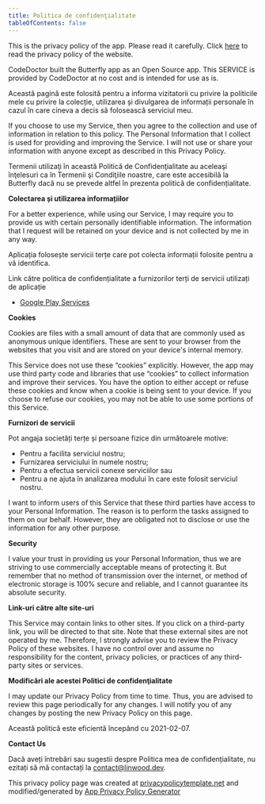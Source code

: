 ```yaml
---
title: Politica de confidenţialitate
tableOfContents: false
---
```


This is the privacy policy of the app. Please read it carefully.
Click [here](https://go.linwood.dev/privacypolicy) to read the privacy policy of the website.

CodeDoctor built the Butterfly app as an Open Source app. This SERVICE is provided by CodeDoctor at no cost and is intended for use as is.

Această pagină este folosită pentru a informa vizitatorii cu privire la politicile mele cu privire la colecție, utilizarea și divulgarea de informații personale în cazul în care cineva a decis să folosească serviciul meu.

If you choose to use my Service, then you agree to the collection and use of information in relation to this policy. The Personal Information that I collect is used for providing and improving the
Service. I will not use or share your information with anyone except as described in this Privacy Policy.

Termenii utilizaţi în această Politică de Confidenţialitate au aceleaşi înţelesuri ca în Termenii şi Condiţiile noastre, care este accesibilă la Butterfly dacă nu se prevede altfel în prezenta politică de confidențialitate.

**Colectarea și utilizarea informațiilor**

For a better experience, while using our Service, I may require you to provide us with certain personally identifiable information. The information that I request will be retained on your device and
is not collected by me in any way.

Aplicația folosește servicii terțe care pot colecta informații folosite pentru a vă identifica.

Link către politica de confidențialitate a furnizorilor terți de servicii utilizați de aplicație

- [Google Play Services](https://www.google.com/policies/privacy/)

**Cookies**

Cookies are files with a small amount of data that are commonly used as anonymous unique identifiers. These are sent to your browser from the websites that you visit and are stored on your device's
internal memory.

This Service does not use these “cookies” explicitly. However, the app may use third party code and libraries that use “cookies” to collect information and improve their services. You have the option
to either accept or refuse these cookies and know when a cookie is being sent to your device. If you choose to refuse our cookies, you may not be able to use some portions of this Service.

**Furnizori de servicii**

Pot angaja societăți terțe și persoane fizice din următoarele motive:

- Pentru a facilita serviciul nostru;
- Furnizarea serviciului în numele nostru;
- Pentru a efectua servicii conexe serviciilor sau
- Pentru a ne ajuta în analizarea modului în care este folosit serviciul nostru.

I want to inform users of this Service that these third parties have access to your Personal Information. The reason is to perform the tasks assigned to them on our behalf. However, they are obligated
not to disclose or use the information for any other purpose.

**Security**

I value your trust in providing us your Personal Information, thus we are striving to use commercially acceptable means of protecting it. But remember that no method of transmission over the internet,
or method of electronic storage is 100% secure and reliable, and I cannot guarantee its absolute security.

**Link-uri către alte site-uri**

This Service may contain links to other sites. If you click on a third-party link, you will be directed to that site. Note that these external sites are not operated by me. Therefore, I strongly
advise you to review the Privacy Policy of these websites. I have no control over and assume no responsibility for the content, privacy policies, or practices of any third-party sites or services.

**Modificări ale acestei Politici de confidenţialitate**

I may update our Privacy Policy from time to time. Thus, you are advised to review this page periodically for any changes. I will notify you of any changes by posting the new Privacy Policy on this
page.

Această politică este eficientă începând cu 2021-02-07.

**Contact Us**

Dacă aveți întrebări sau sugestii despre Politica mea de confidențialitate, nu ezitați să mă contactați la contact@linwood.dev.

This privacy policy page was created at [privacypolicytemplate.net](https://privacypolicytemplate.net) and modified/generated
by [App Privacy Policy Generator](https://app-privacy-policy-generator.nisrulz.com/)
